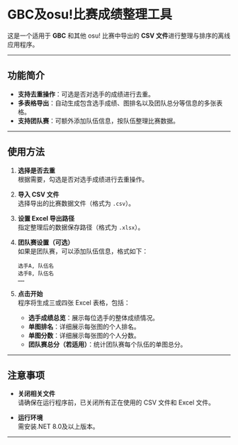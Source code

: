 # GBC及osu!比赛成绩整理工具

这是一个适用于 **GBC** 和其他 osu! 比赛中导出的 **CSV 文件**进行整理与排序的离线应用程序。

---

## **功能简介**
- **支持去重操作**：可选是否对选手的成绩进行去重。
- **多表格导出**：自动生成包含选手成绩、图排名以及团队总分等信息的多张表格。
- **支持团队赛**：可额外添加队伍信息，按队伍整理比赛数据。

---

## **使用方法**
1. **选择是否去重**  
   根据需要，勾选是否对选手成绩进行去重操作。

2. **导入 CSV 文件**  
   选择导出的比赛数据文件（格式为 `.csv`）。

3. **设置 Excel 导出路径**  
   指定整理后的数据保存路径（格式为 `.xlsx`）。

4. **团队赛设置（可选）**  
   如果是团队赛，可以添加队伍信息，格式如下：
     ```
     选手A, 队伍名
     选手B, 队伍名
     ……
     ```

5. **点击开始**  
   程序将生成三或四张 Excel 表格，包括：
   - **选手成绩总览**：展示每位选手的整体成绩情况。
   - **单图排名**：详细展示每张图的个人排名。
   - **单图分数**：详细展示每张图的个人分数。
   - **团队赛总分（若适用）**：统计团队赛每个队伍的单图总分。

---

## **注意事项**
- **关闭相关文件**  
  请确保在运行程序前，已关闭所有正在使用的 CSV 文件和 Excel 文件。

- **运行环境**  
  需安装.NET 8.0及以上版本。

---

